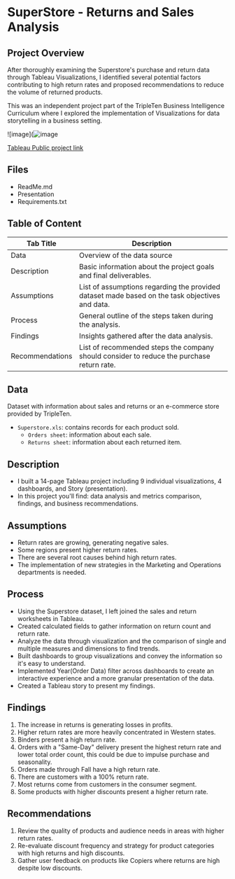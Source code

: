 # SuperStore - Returns and Sales Analysis

## Project Overview
After thoroughly examining the Superstore's purchase and return data through Tableau Visualizations, I identified several potential factors contributing to high return rates and proposed recommendations to reduce the volume of returned products. 

This was an independent project part of the TripleTen Business Intelligence Curriculum where I explored the implementation of Visualizations for data storytelling in a business setting.

![image](![image](https://github.com/user-attachments/assets/7113cee4-c86f-410b-9600-0860d0097043)


<a href='https://public.tableau.com/views/Project5-Productreturnanalysis/Story1?:language=en-US&publish=yes&:sid=&:redirect=auth&:display_count=n&:origin=viz_share_link' target=_blank><u>Tableau Public project link </u></a>

## Files  
- ReadMe.md
- Presentation
- Requirements.txt 

## Table of Content
| Tab Title| Description | 
| -------- | ------------|
| Data | Overview of the data source |
| Description | Basic information about the project goals and final deliverables. |
| Assumptions | List of assumptions regarding the provided dataset made based on the task objectives and data. |
| Process | General outline of the steps taken during the analysis. |
| Findings | Insights gathered after the data analysis. |
| Recommendations | List of recommended steps the company should consider to reduce the purchase return rate. |

## Data
Dataset with information about sales and returns or an e-commerce store provided by TripleTen. 
* `Superstore.xls`: contains records for each product sold. 
    * `Orders sheet`: information about each sale. 
    * `Returns sheet`: information about each returned item. 


## Description
* I built a 14-page Tableau project including 9 individual visualizations, 4 dashboards, and Story (presentation).
* In this project you'll find: data analysis and metrics comparison, findings, and business recommendations. 

## Assumptions
- Return rates are growing, generating negative sales.
- Some regions present higher return rates. 
- There are several root causes behind high return rates.
- The implementation of new strategies in the Marketing and Operations departments is needed.

## Process
- Using the Superstore dataset, I left joined the sales and return worksheets in Tableau. 
- Created calculated fields to gather information on return count and return rate. 
- Analyze the data through visualization and the comparison of single and multiple measures and dimensions to find trends. 
- Built dashboards to group visualizations and convey the information so it's easy to understand. 
- Implemented Year(Order Data) filter across dashboards to create an interactive experience and a more granular presentation of the data. 
- Created a Tableau story to present my findings. 

## Findings 
1. The increase in returns is generating losses in profits. 
2. Higher return rates are more heavily concentrated in Western states. 
3. Binders present a high return rate. 
4. Orders with a "Same-Day" delivery present the highest return rate and lower total order count, this could be due to impulse purchase and seasonality. 
5. Orders made through Fall have a high return rate. 
6. There are customers with a 100% return rate. 
7. Most returns come from customers in the consumer segment.
8. Some products with higher discounts present a higher return rate. 

## Recommendations
1. Review the quality of products and audience needs in areas with higher return rates. 
2. Re-evaluate discount frequency and strategy for product categories with high returns and high discounts. 
3. Gather user feedback on products like Copiers where returns are high despite low discounts. 

